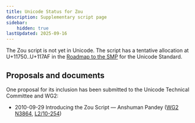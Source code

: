 ```yaml
---
title: Unicode Status for Zou
description: Supplementary script page
sidebar:
    hidden: true
lastUpdated: 2025-09-16
---
```


The Zou script is not yet in Unicode. The script has a tentative allocation at U+11750..U+117AF in the [Roadmap to the SMP](http://www.unicode.org/roadmaps/smp/) for the Unicode Standard.

## Proposals and documents

One proposal for its inclusion has been submitted to the Unicode Technical Committee and WG2:
- 2010-09-29 Introducing the Zou Script — Anshuman Pandey ([WG2 N3864](https://www.unicode.org/wg2/docs/n3864.pdf), [L2/10-254](http://www.unicode.org/cgi-bin/GetMatchingDocs.pl?L2/10-254))
